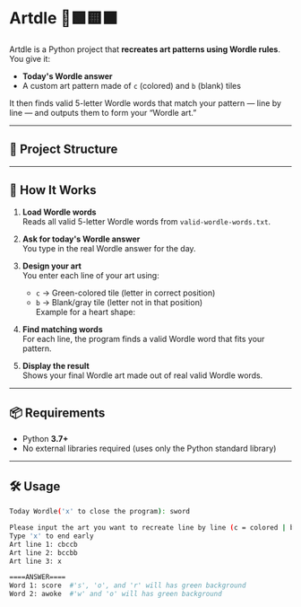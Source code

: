 # Artdle 🎨🟩🟨⬛

Artdle is a Python project that **recreates art patterns using Wordle rules**.  
You give it:
- **Today's Wordle answer**  
- A custom art pattern made of `c` (colored) and `b` (blank) tiles

It then finds valid 5-letter Wordle words that match your pattern — line by line — and outputs them to form your “Wordle art.”

---

## 📂 Project Structure


---

## 🚀 How It Works

1. **Load Wordle words**  
   Reads all valid 5-letter Wordle words from `valid-wordle-words.txt`.

2. **Ask for today's Wordle answer**  
   You type in the real Wordle answer for the day.

3. **Design your art**  
   You enter each line of your art using:
   - `c` → Green-colored tile (letter in correct position)  
   - `b` → Blank/gray tile (letter not in that position)  
   Example for a heart shape:

4. **Find matching words**  
For each line, the program finds a valid Wordle word that fits your pattern.

5. **Display the result**  
Shows your final Wordle art made out of real valid Wordle words.

---

## 📦 Requirements

- Python **3.7+**
- No external libraries required (uses only the Python standard library)

---

## 🛠 Usage

``` bash
Today Wordle('x' to close the program): sword

Please input the art you want to recreate line by line (c = colored | b = blank)
Type 'x' to end early
Art line 1: cbccb
Art line 2: bccbb
Art line 3: x

====ANSWER====
Word 1: score  #'s', 'o', and 'r' will has green background
Word 2: awoke  #'w' and 'o' will has green background
